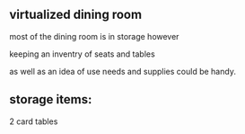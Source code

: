 virtualized dining room
------------------------

most of the dining room is in storage however 

keeping an inventry of seats and tables

as well as an idea of use needs and supplies could be handy.


storage items:
----------------
2 card tables
